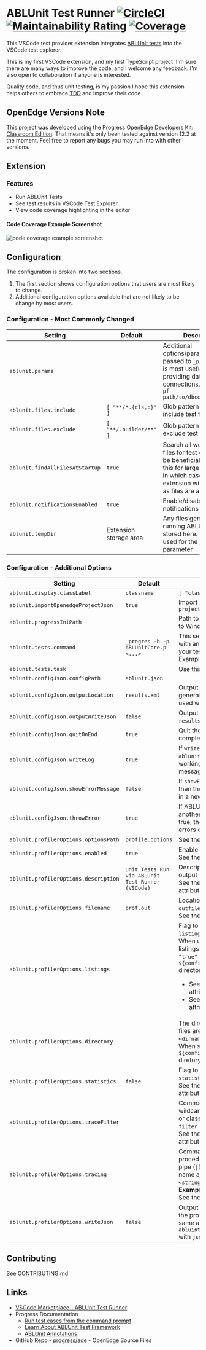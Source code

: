 # ABLUnit Test Runner [![CircleCI](https://img.shields.io/circleci/build/github/kenherring/ablunit-test-provider/main?logo=circleci)](https://dl.circleci.com/status-badge/redirect/gh/kenherring/ablunit-test-provider/tree/main) [![Maintainability Rating](https://sonarcloud.io/api/project_badges/measure?project=kenherring_ablunit-test-provider&metric=sqale_rating)](https://sonarcloud.io/summary/new_code?id=kenherring_ablunit-test-provider) [![Coverage](https://sonarcloud.io/api/project_badges/measure?project=kenherring_ablunit-test-provider&metric=coverage)](https://sonarcloud.io/summary/new_code?id=kenherring_ablunit-test-provider)


This VSCode test provider extension integrates [ABLUnit tests](https://docs.progress.com/bundle/openedge-developer-studio-help-122/page/Learn-About-ABLUnit-Test-Framework.html) into the VSCode test explorer.

This is my first VSCode extension, and my first TypeScript project. I'm sure there are many ways to improve the code, and I welcome any feedback.  I'm also open to collaboration if anyone is interested.

Quality code, and thus unit testing, is my passion  I hope this extension helps others to embrace [TDD](https://en.wikipedia.org/wiki/Test-driven_development) and improve their code.

## OpenEdge Versions Note

This project was developed using the [Progress OpenEdge Developers Kit: Classroom Edition](https://www.progress.com/openedge/classroom-edition).  That means it's only been tested against version 12.2 at the moment.  Feel free to report any bugs you may run into with other versions.

## Extension

### Features

* Run ABLUnit Tests
* See test results in VSCode Test Explorer
* View code coverage highlighting in the editor

#### Code Coverage Example Screenshot

![code coverage example screenshot](https://github.com/kenherring/ablunit-test-provider/raw/main/docs/coverage.png)

## Configuration

The configuration is broken into two sections.

1.  The first section shows configuration options that users are most likely to change.
2.  Additional configuration options available that are not likely to be change by most users.

### Configuration - Most Commonly Changed

| Setting | Default | Description |
| --- | --- | --- |
| `ablunit.params` | | Additional options/parameters passed to `_progres`.  This is most useful for providing database connections. Example: `-pf path/to/dbconnections.pf` |
| `ablunit.files.include` | `[ "**/*.{cls,p}" ]` | Glob pattern array to include test files |
| `ablunit.files.exclude` | `[ "**/.builder/**" ]` | Glob pattern array to exclude test files |
| `ablunit.findAllFilesAtStartup` | `true` | Search all workspace files for test cases.  It may be beneficial to disable this for large workspaces, in which case the extension will find tests as files are accessed. |
| `ablunit.notificationsEnabled` | `true` | Enable/disable notifications |
| `ablunit.tempDir` | Extension storage area | Any files generated when running ABLUnit will be stored here.  It is also used for the [`-T`](https://docs.progress.com/bundle/openedge-startup-and-parameter-reference-122/page/Temporary-Directory-T.html) startup parameter |

### Configuration - Additional Options

| Setting | Default | Description |
| --- | --- | --- |
| `ablunit.display.classLabel` | `classname` | `[ "classname" \| "filename" ]` |
| `ablunit.importOpenedgeProjectJson` | `true` | Import settings from `openedge-project.json` |
| `ablunit.progressIniPath` | | Path to a `progress.ini` file.  Exclusive to Windows. |
| `ablunit.tests.command` | `_progres -b -p ABLUnitCore.p <...>` | This setting can be used to run tests with any existing shell command your tests are configured to run with.  Example: `ant test` |
| `ablunit.tests.task` | | Use this task to run tests via VSCode |
| `ablunit.configJson.configPath` | `ablunit.json` | |
| `ablunit.configJson.outputLocation` | `results.xml` | Output location for the xml generated by ABLUnit.  Typically used with `ablunit.tests.command` |
| `ablunit.configJson.outputWriteJson` | `false` | Output `results.json` version of `results.xml` after analysis |
| `ablunit.configJson.quitOnEnd` | `true` | Quit the session when the test run is complete |
| `ablunit.configJson.writeLog` | `true` | If `writeLog` is true then a log file, `ablunit.log` is created in the current working directory and writes error messages to that log file |
| `ablunit.configJson.showErrorMessage` | `false` | If `showErrorMessage` is set to true then the error messages is displayed in a new window |
| `ablunit.configJson.throwError` | `true` | If ABLUnit is used as a library inside another program, set `throwError` to true, the framework displays the errors occurred |
| `ablunit.profilerOptions.optionsPath` | `profile.options` | See the [`-profile`](https://docs.progress.com/bundle/openedge-startup-and-parameter-reference-122/page/Profiler-profile.html) startup parameter |
| `ablunit.profilerOptions.enabled` | `true` | Enable the profiler<br>See the [`PROFILER:ENABLED`](https://docs.progress.com/bundle/abl-reference/page/ENABLED-attribute.html) attribute |
| `ablunit.profilerOptions.description` | `Unit Tests Run via ABLUnit Test Runner (VSCode)` | Description assigned to the profiler output<br>See the [`PROFILER:DESCRIPTION`](https://docs.progress.com/bundle/abl-reference/page/DESCRIPTION-attribute.html) attribute |
| `ablunit.profilerOptions.filename` | `prof.out` | Location of the profiler results (`-outfile <outfile>`)<br>See the [`PROFILER:FILE-NAME`](https://docs.progress.com/bundle/abl-reference/page/FILE-NAME-attribute.html) attribute |
| `ablunit.profilerOptions.listings` |  | Flag to output debug listings (`-listings`)<br>When unset (default value) no listings will be output.  When set to `"true"` listings will be output to the `${config:ablunit.tempDir}/listings` directory.<br><ul><li>See the [`PROFILER:LISTINGS`](https://docs.progress.com/bundle/abl-reference/page/LISTINGS-attribute.html) attribute</li><li>See the [`PROFILER:DIRECTORY`](https://docs.progress.com/bundle/abl-reference/page/DIRECTORY-attribute.html) attribute</li></ul> |
| `ablunit.profilerOptions.directory` | | The directory to which the listings files are written (`-directory <dirname>`)<br>When set to blank or not set the `${config:ablunit.tempDir}/listings` diretory will be used.<br> |
| `ablunit.profilerOptions.statistics` | `false` | Flag to output statistics (`-statistics`)<br>See the [`PROFILER:STATISTICS`](https://docs.progress.com/bundle/abl-reference/page/STATISTICS-attribute.html) attribute |
| `ablunit.profilerOptions.traceFilter` | | Comma-separated string that uses wildcard matching for any procedure or class you want trace (`-trace-filter <string>`)<br>See the [`PROFILER:TRACE-FILTER`](https://docs.progress.com/bundle/abl-reference/page/TRACE-FILTER-attribute.html) attribute |
| `ablunit.profilerOptions.tracing` | | Comma-separated string of procedure and line number pairs. A pipe (`\|`) separates the procedure name and line number (`-tracing <string>`)<br>**Example**: `test1\|32,test2\|17`<br>See the [`PROFILER:TRACING`](https://docs.progress.com/bundle/abl-reference/page/TRACING-attribute.html) attribute |
| `ablunit.profilerOptions.writeJson` | `false` | Output a json formatted version of the profiler output.  Filepath is the same as `abluint.profilerOptions.filename` with `json` extension. |

## Contributing

See [CONTRIBUTING.md](.github/CONTRIBUTING.md)

## Links

* [VSCode Marketplace - ABLUnit Test Runner](https://marketplace.visualstudio.com/items?itemName=kherring.ablunit-test-provider)
* Progress Documentation
  * [Run test cases from the command prompt](https://docs.progress.com/bundle/openedge-developer-studio-help/page/Run-test-cases-from-the-command-prompt.html)
  * [Learn About ABLUnit Test Framework](https://docs.progress.com/bundle/openedge-developer-studio-help/page/Learn-About-ABLUnit-Test-Framework.html)
  * [ABLUnit Annotations](https://docs.progress.com/bundle/openedge-developer-studio-help/page/Annotations-supported-with-ABLUnit.html)
* GitHub Repo - [progress/ade](https://github.com/progress/ADE) - OpenEdge Source Files
